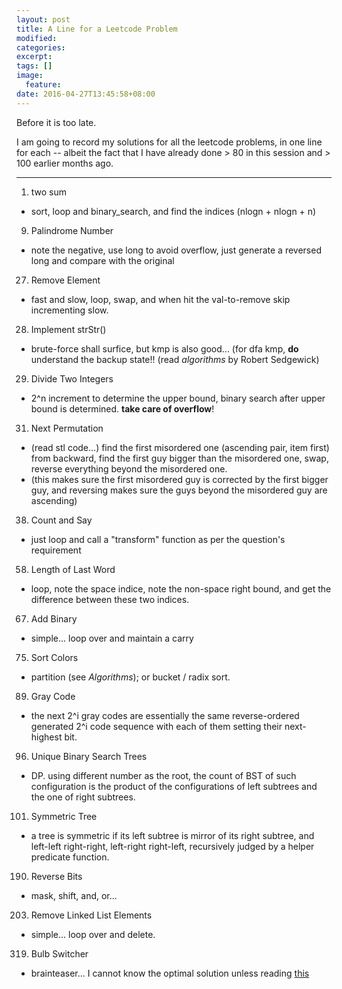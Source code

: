 ```yaml
---
layout: post
title: A Line for a Leetcode Problem
modified:
categories: 
excerpt:
tags: []
image:
  feature:
date: 2016-04-27T13:45:58+08:00
---
```


Before it is too late.

I am going to record my solutions for all the leetcode problems, in one line for each -- albeit the fact that I have already done > 80 in this session and > 100 earlier months ago.

---

1. two sum
  * sort, loop and binary_search, and find the indices (nlogn + nlogn + n)

9. Palindrome Number
  * note the negative, use long to avoid overflow, just generate a reversed long and compare with the original

27. Remove Element
  * fast and slow, loop, swap, and when hit the val-to-remove skip incrementing slow.

28. Implement strStr()
  * brute-force shall surfice, but kmp is also good... (for dfa kmp, **do** understand the backup state!! (read *algorithms* by Robert Sedgewick)

29. Divide Two Integers
  * 2^n increment to determine the upper bound, binary search after upper bound is determined. **take care of overflow**!

31. Next Permutation
  * (read stl code...) find the first misordered one (ascending pair, item first) from backward, find the first guy bigger than the misordered one, swap, reverse everything beyond the misordered one.
  * (this makes sure the first misordered guy is corrected by the first bigger guy, and reversing makes sure the guys beyond the misordered guy are ascending)

38. Count and Say
  * just loop and call a "transform" function as per the question's requirement

58. Length of Last Word 
  * loop, note the space indice, note the non-space right bound, and get the difference between these two indices.

67. Add Binary
  * simple... loop over and maintain a carry

75. Sort Colors
  * partition (see *Algorithms*); or bucket / radix sort.

89. Gray Code
  * the next 2^i gray codes are essentially the same reverse-ordered generated 2^i code sequence with each of them setting their next-highest bit.

96. Unique Binary Search Trees
  * DP. using different number as the root, the count of BST of such configuration is the product of the configurations of left subtrees and the one of right subtrees.

101. Symmetric Tree
  * a tree is symmetric if its left subtree is mirror of its right subtree, and left-left right-right, left-right right-left, recursively judged by a helper predicate function.

190. Reverse Bits
  * mask, shift, and, or...

203. Remove Linked List Elements
  * simple... loop over and delete.

319. Bulb Switcher
  * brainteaser... I cannot know the optimal solution unless reading [this](https://leetcode.com/discuss/91371/share-my-o-1-solution-with-explanation)

